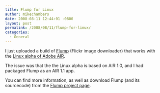 ```yaml
---
title: Flump for Linux
author: mikechambers
date: 2008-08-11 12:44:01 -0800
layout: post
permalink: /2008/08/11/flump-for-linux/
categories:
  - General
---
```



I just uploaded a build of [Flump][1] (Flickr image downloader) that works with the [Linux alpha of Adobe AIR][2].

The issue was that the the Linux alpha is based on AIR 1.0, and I had packaged Flump as an AIR 1.1 app.

You can find more information, as well as download Flump (and its sourcecode) from the [Flump project page][1].

 [1]: http://code.google.com/p/onairbustour/wiki/flump?updated=flump&ts=1218475538
 [2]: http://www.adobe.com/go/airlinux